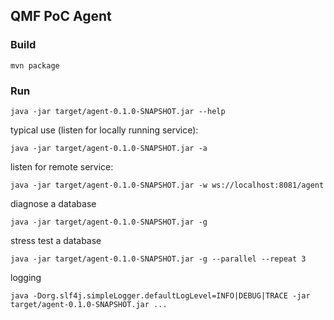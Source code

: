 ## QMF PoC Agent

### Build

```
mvn package
```

### Run

```
java -jar target/agent-0.1.0-SNAPSHOT.jar --help
```

typical use (listen for locally running service):
```
java -jar target/agent-0.1.0-SNAPSHOT.jar -a
```

listen for remote service:
```
java -jar target/agent-0.1.0-SNAPSHOT.jar -w ws://localhost:8081/agent
```

diagnose a database
```
java -jar target/agent-0.1.0-SNAPSHOT.jar -g
```

stress test a database
```
java -jar target/agent-0.1.0-SNAPSHOT.jar -g --parallel --repeat 3
```

logging
```
java -Dorg.slf4j.simpleLogger.defaultLogLevel=INFO|DEBUG|TRACE -jar target/agent-0.1.0-SNAPSHOT.jar ...
```